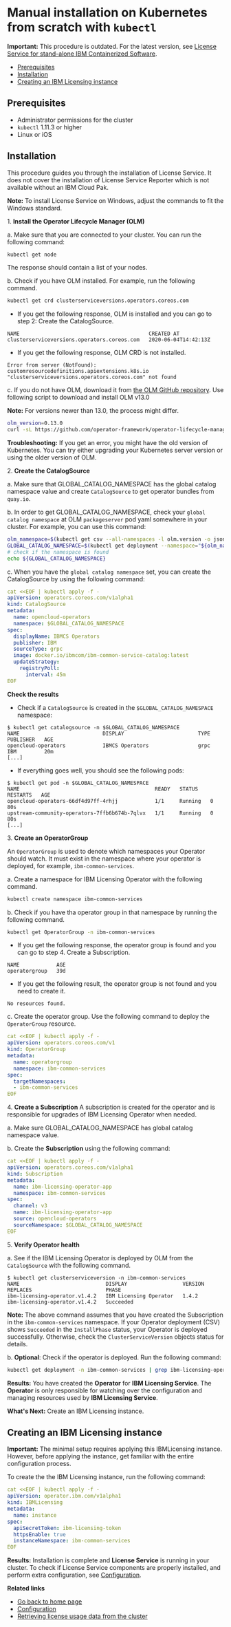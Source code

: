 # Manual installation on Kubernetes from scratch with `kubectl`

**Important:** This procedure is outdated. For the latest version, see [License Service for stand-alone IBM Containerized Software](https://ibm.biz/license_service4containers).

- [Prerequisites](#prerequisites)
- [Installation](#installation)
- [Creating an IBM Licensing instance](#creating-an-ibm-licensing-instance)

## Prerequisites

- Administrator permissions for the cluster
- `kubectl` 1.11.3 or higher
- Linux or iOS

## Installation

This procedure guides you through the installation of License Service. It does not cover the installation of License Service Reporter which is not available without an IBM Cloud Pak.

  **Note:** To install License Service on Windows, adjust the commands to fit the Windows standard.

1\. **Install the Operator Lifecycle Manager (OLM)**

a. Make sure that you are connected to your cluster. You can run the following command:

```bash
kubectl get node
```

The response should contain a list of your nodes.

b. Check if you have OLM installed. For example, run the following command.

```bash
kubectl get crd clusterserviceversions.operators.coreos.com
```

- If you get the following response, OLM is installed and you can go to step 2: Create the CatalogSource.

```console
NAME                                          CREATED AT
clusterserviceversions.operators.coreos.com   2020-06-04T14:42:13Z
```

- If you get the following response, OLM CRD is not installed.

```console
Error from server (NotFound): customresourcedefinitions.apiextensions.k8s.io "clusterserviceversions.operators.coreos.com" not found
```

c.  If you do not have OLM, download it from [the OLM GitHub repository](https://github.com/operator-framework/operator-lifecycle-manager/releases). Use following script to download and install OLM v13.0

**Note:** For versions newer than 13.0, the process might differ.

```bash
olm_version=0.13.0
curl -sL https://github.com/operator-framework/operator-lifecycle-manager/releases/download/${olm_version}/install.sh | bash -s ${olm_version}
```

   **Troubleshooting:** If you get an error, you might have the old version of Kubernetes. You can try either upgrading your Kubernetes server version or using the older version of OLM.

2\. **Create the CatalogSource**

a. Make sure that GLOBAL_CATALOG_NAMESPACE has the global catalog namespace value and create `CatalogSource` to get operator bundles from `quay.io`.

b. In order to get GLOBAL_CATALOG_NAMESPACE, check your `global catalog namespace` at OLM `packageserver` pod yaml somewhere in your cluster. For example, you can use this command:

```bash
olm_namespace=$(kubectl get csv --all-namespaces -l olm.version -o jsonpath="{.items[?(@.metadata.name=='packageserver')].metadata.namespace}")
GLOBAL_CATALOG_NAMESPACE=$(kubectl get deployment --namespace="${olm_namespace}" packageserver -o yaml | grep -A 1 -i global-namespace | tail -1 | cut -d "-" -f 2- | sed -e 's/^[ \t]*//')
# check if the namespace is found
echo ${GLOBAL_CATALOG_NAMESPACE}
```

c. When you have the `global catalog namespace` set, you can create the CatalogSource by using the following command:

```yaml
cat <<EOF | kubectl apply -f -
apiVersion: operators.coreos.com/v1alpha1
kind: CatalogSource
metadata:
  name: opencloud-operators
  namespace: $GLOBAL_CATALOG_NAMESPACE
spec:
  displayName: IBMCS Operators
  publisher: IBM
  sourceType: grpc
  image: docker.io/ibmcom/ibm-common-service-catalog:latest
  updateStrategy:
    registryPoll:
      interval: 45m
EOF
```

<b>Check the results</b>
- Check if a `CatalogSource` is created in the `$GLOBAL_CATALOG_NAMESPACE` namespace:

```console
$ kubectl get catalogsource -n $GLOBAL_CATALOG_NAMESPACE
NAME                           DISPLAY                        TYPE   PUBLISHER   AGE
opencloud-operators            IBMCS Operators                grpc   IBM         20m
[...]
```

- If everything goes well, you should see the following pods:

```console
$ kubectl get pod -n $GLOBAL_CATALOG_NAMESPACE
NAME                                            READY   STATUS    RESTARTS   AGE
opencloud-operators-66df4d97ff-4rhjj            1/1     Running   0          80s
upstream-community-operators-7ffb6b674b-7qlvx   1/1     Running   0          80s
[...]
```

3\. **Create an OperatorGroup**

An `OperatorGroup` is used to denote which namespaces your Operator should watch.
It must exist in the namespace where your operator is deployed, for example, `ibm-common-services`.

a. Create a namespace for IBM Licensing Operator with the following command.

```bash
kubectl create namespace ibm-common-services
```

b. Check if you have tha operator group in that namespace by running the following command.

```bash
kubectl get OperatorGroup -n ibm-common-services
```

- If you get the following response, the operator group is found and you can go to step 4. Create a Subscription.

```console
NAME            AGE
operatorgroup   39d
```

- If you get the following result, the operator group is not found and you need to create it.

```console
No resources found.
```

c. Create the operator group.
Use the following command to deploy the `OperatorGroup` resource.

```yaml
cat <<EOF | kubectl apply -f -
apiVersion: operators.coreos.com/v1
kind: OperatorGroup
metadata:
  name: operatorgroup
  namespace: ibm-common-services
spec:
  targetNamespaces:
  - ibm-common-services
EOF
```

4\. **Create a Subscription**
A subscription is created for the operator and is responsible for upgrades of IBM Licensing Operator when needed.

a. Make sure GLOBAL_CATALOG_NAMESPACE has global catalog namespace value.

b. Create the **Subscription** using the following command:

```yaml
cat <<EOF | kubectl apply -f -
apiVersion: operators.coreos.com/v1alpha1
kind: Subscription
metadata:
  name: ibm-licensing-operator-app
  namespace: ibm-common-services
spec:
  channel: v3
  name: ibm-licensing-operator-app
  source: opencloud-operators
  sourceNamespace: $GLOBAL_CATALOG_NAMESPACE
EOF
```

5\. **Verify Operator health**

a. See if the IBM Licensing Operator is deployed by OLM from the `CatalogSource` with the following command.

```console
$ kubectl get clusterserviceversion -n ibm-common-services
NAME                            DISPLAY                  VERSION   REPLACES                        PHASE
ibm-licensing-operator.v1.4.2   IBM Licensing Operator   1.4.2     ibm-licensing-operator.v1.4.2   Succeeded
```

**Note:** The above command assumes that you have created the Subscription in the `ibm-common-services` namespace.
If your Operator deployment (CSV) shows `Succeeded` in the `InstallPhase` status, your Operator is deployed successfully. Otherwise, check the `ClusterServiceVersion` objects status for details.

b. **Optional**: Check if the operator is deployed. Run the following command:

```bash
kubectl get deployment -n ibm-common-services | grep ibm-licensing-operator
```

**Results:**
You have created the **Operator** for **IBM Licensing Service**. The **Operator** is only responsible for watching over the configuration and managing resources used by **IBM Licensing Service**.

**What's Next:**
Create an IBM Licensing instance.

## Creating an IBM Licensing instance

**Important:** The minimal setup requires applying this IBMLicensing instance. However, before applying the instance, get familiar with the entire configuration process.

To create the the IBM Licensing instance, run the following command:

```yaml
cat <<EOF | kubectl apply -f -
apiVersion: operator.ibm.com/v1alpha1
kind: IBMLicensing
metadata:
  name: instance
spec:
  apiSecretToken: ibm-licensing-token
  httpsEnable: true
  instanceNamespace: ibm-common-services
EOF
```

**Results:** Installation is complete and **License Service** is running in your cluster. To check if License Service components are properly installed, and perform extra configuration, see [Configuration](Configuration.md).

<b>Related links</b>

- [Go back to home page](../License_Service_main.md#documentation)
- [Configuration](Configuration.md)
- [Retrieving license usage data from the cluster](Retrieving_data.md)
